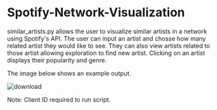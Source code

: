 # Spotify-Network-Visualization

similar_artists.py allows the user to visualize similar artists in a network using Spotify's API. The user can input an artist and chosse how many related artist they would like to see. They can also view artists related to those artist allowing exploration to find new artist. Clicking on an artist displays their popularity and genre.

The image below shows an example output.

![download](https://user-images.githubusercontent.com/89424278/157593098-399b868b-61f3-4c20-9fa9-75a85117f742.png)

Note: Client ID required to run script.
